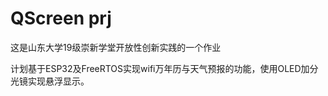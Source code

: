 <!--
 * @Author: Mcfly
 * @Date: 2021-03-26 19:11:07
 * @LastEditTime: 2021-03-27 16:35:31
 * @LastEditors: Mcfly
 * @Description: 
 * @FilePath: \QScreen\README.md
 * 本人github:https://github.com/McflyWZX
-->
# QScreen prj

这是山东大学19级崇新学堂开放性创新实践的一个作业

计划基于ESP32及FreeRTOS实现wifi万年历与天气预报的功能，使用OLED加分光镜实现悬浮显示。
